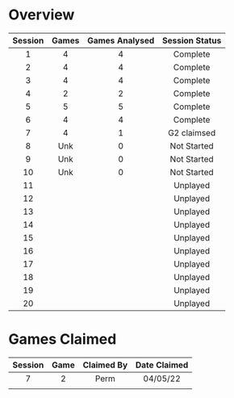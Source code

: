 # Overview

| Session | Games | Games Analysed | Session Status |
|:-------:|:-----:|:--------------:|:--------------:|
|    1    |   4   |       4        |    Complete    |
|    2    |   4   |       4        |    Complete    |
|    3    |   4   |       4        |    Complete    |
|    4    |   2   |       2        |    Complete    |
|    5    |   5   |       5        |    Complete    |
|    6    |   4   |       4        |    Complete    |
|    7    |  4   |       1        |  G2 claimsed   |
|    8    |  Unk  |       0        |  Not Started   |
|    9    |  Unk  |       0        |  Not Started   |
|    10   |  Unk  |       0        |  Not Started   |
|    11   |       |                |    Unplayed    |
|    12   |       |                |    Unplayed    |
|    13   |       |                |    Unplayed    |
|    14   |       |                |    Unplayed    |
|    15   |       |                |    Unplayed    |
|    16   |       |                |    Unplayed    |
|    17   |       |                |    Unplayed    |
|    18   |       |                |    Unplayed    |
|    19   |       |                |    Unplayed    |
|    20   |       |                |    Unplayed    |

# Games Claimed

| Session | Game | Claimed By | Date Claimed |
|:-------:|:----:|:----------:|:------------:|
|    7    |  2   |    Perm    |   04/05/22   |
|         |      |            |              |
